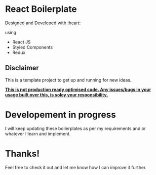 # React Boilerplate

<p>Designed and Developed with :heart: </p> using
<ul>
    <li>React JS</li>
    <li>Styled Components</li>
    <li>Redux</li>
</ul>

<h2>Disclaimer</h2>
<p>This is a template project to get up and running for new ideas.</p>
<p>  
    <strong>
        <u>This is not production ready optimised code. Any issues/bugs in your usage built over this, is soley your responsibility.</u>
    </strong>
</p>

# Developement in progress
<p>I will keep updating these boilerplates as per my requirements and or whatever I learn and implement.</p>

# Thanks!
<p>Feel free to check it out and let me know how I can improve it further.</p>
